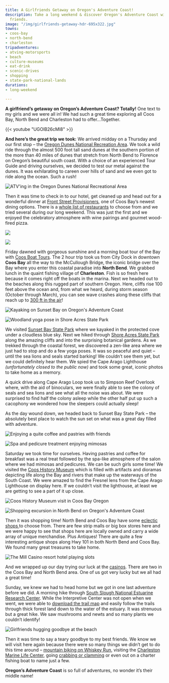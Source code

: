 ```yaml
---
title: A Girlfriends Getaway on Oregon's Adventure Coast!
description: Take a long weekend & discover Oregon's Adventure Coast with your best
  friends.
image: "/img/girlfriends-getaway-hdr-695x322.jpg"
towns:
- coos-bay
- north-bend
- charleston
tripadventures:
- atving-motorsports
- beach
- culture-museums
- eat-drink
- scenic-drives
- shopping
- state-park-national-lands
durations:
- long-weekend

---
```

**A girlfriend’s getaway on Oregon’s Adventure Coast? Totally!** One text to my girls and we were all in! We had such a great time exploring all Coos Bay, North Bend and Charleston had to offer…Together.

{{< youtube "UGOlB26cMl8" >}}

**And here’s the great trip we took:** We arrived midday on a Thursday and our first stop – the [Oregon Dunes National Recreation Area](/tripideas/oregon-dunes-national-recreation-area/).  We took a wild ride through the almost 500 foot tall sand dunes at the southern portion of the more than 40 miles of dunes that stretch from North Bend to Florence on Oregon’s beautiful south coast. With a choice of an experienced Tour Guide and driving ourselves, we decided to test our metal against the dunes. It was exhilarating to careen over hills of sand and we even got to ride along the ocean. Such a rush!

![ATV'ing in the Oregon Dunes National Recreational Area](/img/dunes-three-images.jpg)

Then it was time to check in to our hotel, get cleaned up and head out for a wonderful dinner at [Front Street Provisioners](http://frontstreetprovisioners.com/), one of Coos Bay’s newest dining options. There is a [whole list of restaurants](/dining/) to choose from and we tried several during our long weekend. This was just the first and we enjoyed the celebratory atmosphere with wine pairings and gourmet wood-fired pizza.

![](/img/dinner-two-images.jpg)

![](/img/boating-two-images-03.jpg)

Friday dawned with gorgeous sunshine and a morning boat tour of the Bay with [Coos Boat Tours](https://www.coosboattours.com/). The 2 hour trip took us from City Dock in downtown **Coos Bay** all the way to the McCullough Bridge, the iconic bridge over the Bay where you enter this coastal paradise into **North Bend**. We grabbed lunch in the quaint fishing village of **Charleston**. Fish is so fresh here because it comes right off the boats in the marina. Next we headed out to the beaches along this rugged part of southern Oregon. Here, cliffs rise 100 feet above the ocean and, from what we heard, during storm season (October through March), you can see wave crashes along these cliffs that reach up to [300 ft in the air](/storm-watching/)!

![Kayaking on Sunset Bay on Oregon's Adventure Coast](/img/kayaking-side-by-side.jpg)

![Woodland yoga pose in Shore Acres State Park](/img/woodland-yoga-695w.jpg)

We visited [Sunset Bay State Park](/state-parks-and-national-lands/) where we kayaked in the protected cove under a cloudless blue sky. Next we hiked through [Shore Acres State Park](/state-parks-and-national-lands/) along the amazing cliffs and into the surprising botanical gardens. As we trekked through the coastal forest, we discovered a zen-like area where we just had to stop and do a few yoga poses. It was so peaceful and quiet – until the sea lions and seals started barking! We couldn’t see them yet, but we could definitely hear them. We spied the Cape Arago Lighthouse _(unfortunately closed to the public now)_ and took some great, iconic photos to take home as a memory.

A quick drive along Cape Arago Loop took us to Simpson Reef Overlook where, with the aid of binoculars, we were finally able to see the colony of seals and sea lions and see what all the noise was about. We were surprised to find half the colony asleep while the other half put up such a cacophony we wondered how the sleepers could actually sleep!

As the day wound down, we headed back to Sunset Bay State Park – the absolutely best place to watch the sun set on what was a great day filled with adventure.

![Enjoying a quite coffee and pastries with friends](/img/coffee-pastry-shop.jpg)

![Spa and pedicure treatment enjoying mimosas](/img/spa-pedicure-long.jpg)

Saturday we took time for ourselves. Having pastries and coffee for breakfast was a real treat followed by the spa-like atmosphere of the salon where we had mimosas and pedicures. We can be such girls some time! We visited the [Coos History Museum](https://cooshistory.org/) which is filled with artifacts and dioramas depicting life along the Bay and rivers that make up the waterways of the South Coast. We were amazed to find the Fresnel lens from the Cape Arago Lighthouse on display here. If we couldn’t visit the lighthouse, at least we are getting to see a part of it up close.

![Coos History Museum visit in Coos Bay Oregon](/img/museum-collage-two-images.jpg)

![Shopping excursion in North Bend on Oregon's Adventure Coast](/img/shopping-north-bend-1.jpg)

Then it was shopping time! North Bend and Coos Bay have some [eclectic shops ](/shopping/)to choose from. There are few strip malls or big box stores here and we were happy to see that shops here are locally owned and carry a wide array of unique merchandise. Plus Antiques! There are quite a few interesting antique shops along Hwy 101 in both North Bend and Coos Bay. We found many great treasures to take home.

![The Mill Casino resort hotel playing slots](/img/casino-slotmachine-03.jpg)

And we wrapped up our day trying our luck at the [casinos](/gaming/). There are two in the Coos Bay and North Bend area. One of us got very lucky but we all had a great time!

Sunday, we knew we had to head home but we got in one last adventure before we did. A morning hike through [South Slough National Estuarine Research Center](https://www.oregon.gov/dsl/SS/Pages/About.aspx). While the Interpretive Center was not open when we went, we were able to [download the trail map](https://www.oregon.gov/dsl/SS/Documents/south_slough_brochure_0415.pdf) and easily follow the trails through thick forest land down to the water of the estuary. It was strenuous but a great hike. We saw mushrooms and newts and so many plants we couldn’t identify!

![Girlfriends hugging goodbye at the beach](/img/girlfriends-hug-at-beach.jpg)

Then it was time to say a teary goodbye to my best friends. We know we will visit here again because there were so many things we didn’t get to do this time around – [mountain biking on Whiskey Run](), visiting the [Charleston Marine Life Center](http://www.charlestonmarinelifecenter.com/), going [crabbing or clamming](/crabbing-clamming/) or even out on a charter fishing boat to name just a few.

**Oregon’s Adventure Coast** is so full of adventures, no wonder it’s their middle name!